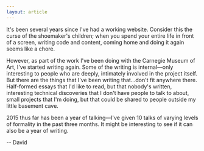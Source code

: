 ```yaml
---
layout: article
---
```



It's been several years since I've had a working website.  Consider this the curse of the shoemaker's children; when you spend your entire life in front of a screen, writing code and content, coming home and doing it again seems like a chore.

However, as part of the work I've been doing with the Carnegie Museum of Art, I've started writing again.  Some of the writing is internal—only interesting to people who are deeply, intimately involved in the project itself.  But there are the things that I've been writing that...don't fit anywhere there.  Half-formed essays that I'd like to read, but that nobody's written, interesting technical discoveries that I don't have people to talk to about, small projects that I'm doing, but that could be shared to people outside my little basement cave.

2015 thus far has been a year of talking—I've given 10 talks of varying levels of formality in the past three months.  It might be interesting to see if it can also be a year of writing.

-- David